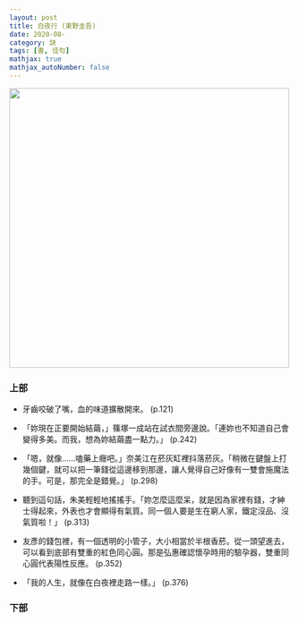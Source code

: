 ```yaml
---
layout: post
title: 白夜行 (東野圭吾)
date: 2020-08-
category: 訣
tags: [書, 佳句]
mathjax: true
mathjax_autoNumber: false
---
```


<img src="https://doltegg.github.io/book/images/whitenight.jpg" style="width:500px;">

### 上部

- 牙齒咬破了嘴，血的味道擴散開來。 (p.121)

- 「妳現在正要開始結繭，」篠塚一成站在試衣間旁邊說。「連妳也不知道自己會變得多美。而我，想為妳結繭盡一點力。」 (p.242)

- 「嗯，就像……嗑藥上癮吧。」奈美江在菸灰缸裡抖落菸灰。「稍微在鍵盤上打幾個鍵，就可以把一筆錢從這邊移到那邊，讓人覺得自己好像有一雙會施魔法的手。可是，那完全是錯覺。」 (p.298)

- 聽到這句話，朱美輕輕地搖搖手。「妳怎麼這麼呆，就是因為家裡有錢，才紳士得起來，外表也才會顯得有氣質。同一個人要是生在窮人家，鐵定沒品、沒氣質啦！」 (p.313)

- 友彥的錢包裡，有一個透明的小管子，大小相當於半根香菸。從一頭望進去，可以看到底部有雙重的紅色同心圓。那是弘惠確認懷孕時用的驗孕器，雙重同心圓代表陽性反應。 (p.352)

- 「我的人生，就像在白夜裡走路一樣。」 (p.376)	


### 下部
